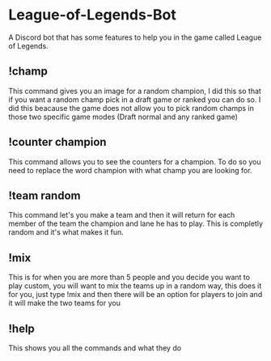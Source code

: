 # League-of-Legends-Bot
A Discord bot that has some features to help you in the game called League of Legends. 

## !champ
This command gives you an image for a random champion, I did this so that if you want a random champ pick in a draft game or ranked you can do so. I did this beacause the game does not allow you to pick random champs in those two specific game modes (Draft normal and any ranked game)
## !counter champion
This command allows you to see the counters for a champion. To do so you need to replace the word champion with what champ you are looking for.
## !team random 
This command let's you make a team and then it will return for each member of the team the champion and lane he has to play. This is completly random and it's what makes it fun.
## !mix
This is for when you are more than 5 people and you decide you want to play custom, you will want to mix the teams up in a random way, this does it for you, just type !mix and then there will be an option for players to join and it will make the two teams for you
## !help
This shows you all the commands and what they do
